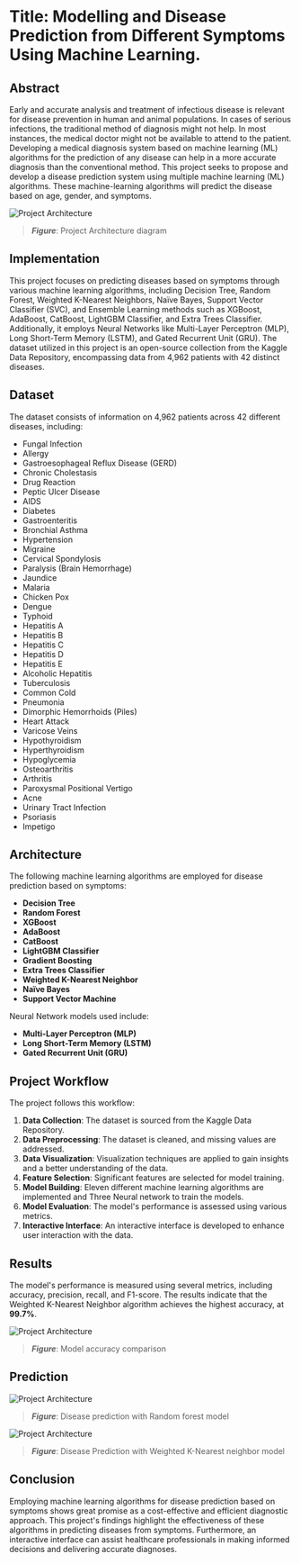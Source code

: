 # Title: Modelling and Disease Prediction from Different Symptoms Using Machine Learning.

## Abstract

Early and accurate analysis and treatment of infectious disease is relevant
for disease prevention in human and animal populations. In cases of serious infections,
the traditional method of diagnosis might not help. In most instances, the medical doctor
might not be available to attend to the patient. Developing a medical diagnosis system
based on machine learning (ML) algorithms for the prediction of any disease can help in
a more accurate diagnosis than the conventional method. This project seeks to propose
and develop a disease prediction system using multiple machine learning (ML)
algorithms. These machine-learning algorithms will predict the disease based on age,
gender, and symptoms.

![Project Architecture](Images/projectArchitecture.jpg)
> _**Figure**_: Project Architecture diagram
## Implementation

This project focuses on predicting diseases based on symptoms through various machine learning algorithms, including Decision Tree, Random Forest, Weighted K-Nearest Neighbors, Naïve Bayes, Support Vector Classifier (SVC), and Ensemble Learning methods such as XGBoost, AdaBoost, CatBoost, LightGBM Classifier, and Extra Trees Classifier. Additionally, it employs Neural Networks like Multi-Layer Perceptron (MLP), Long Short-Term Memory (LSTM), and Gated Recurrent Unit (GRU). The dataset utilized in this project is an open-source collection from the Kaggle Data Repository, encompassing data from 4,962 patients with 42 distinct diseases.

## Dataset

The dataset consists of information on 4,962 patients across 42 different diseases, including:

- Fungal Infection
- Allergy
- Gastroesophageal Reflux Disease (GERD)
- Chronic Cholestasis
- Drug Reaction
- Peptic Ulcer Disease
- AIDS
- Diabetes
- Gastroenteritis
- Bronchial Asthma
- Hypertension
- Migraine
- Cervical Spondylosis
- Paralysis (Brain Hemorrhage)
- Jaundice
- Malaria
- Chicken Pox
- Dengue
- Typhoid
- Hepatitis A
- Hepatitis B
- Hepatitis C
- Hepatitis D
- Hepatitis E
- Alcoholic Hepatitis
- Tuberculosis
- Common Cold
- Pneumonia
- Dimorphic Hemorrhoids (Piles)
- Heart Attack
- Varicose Veins
- Hypothyroidism
- Hyperthyroidism
- Hypoglycemia
- Osteoarthritis
- Arthritis
- Paroxysmal Positional Vertigo
- Acne
- Urinary Tract Infection
- Psoriasis
- Impetigo

## Architecture

The following machine learning algorithms are employed for disease prediction based on symptoms:

- **Decision Tree**
- **Random Forest**
- **XGBoost**
- **AdaBoost**
- **CatBoost**
- **LightGBM Classifier**
- **Gradient Boosting**
- **Extra Trees Classifier**
- **Weighted K-Nearest Neighbor**
- **Naïve Bayes**
- **Support Vector Machine**

Neural Network models used include:

- **Multi-Layer Perceptron (MLP)**
- **Long Short-Term Memory (LSTM)**
- **Gated Recurrent Unit (GRU)**

## Project Workflow

The project follows this workflow:

1. **Data Collection**: The dataset is sourced from the Kaggle Data Repository.
2. **Data Preprocessing**: The dataset is cleaned, and missing values are addressed.
3. **Data Visualization**: Visualization techniques are applied to gain insights and a better understanding of the data.
4. **Feature Selection**: Significant features are selected for model training.
5. **Model Building**: Eleven different machine learning algorithms are implemented  and Three Neural network to train the models.
6. **Model Evaluation**: The model's performance is assessed using various metrics.
7. **Interactive Interface**: An interactive interface is developed to enhance user interaction with the data.

## Results

The model's performance is measured using several metrics, including accuracy, precision, recall, and F1-score. The results indicate that the Weighted K-Nearest Neighbor algorithm achieves the highest accuracy, at **99.7%**.

![Project Architecture](Images/Comparison_results.png)
> _**Figure**_: Model accuracy comparison

## Prediction
![Project Architecture](Images/prediction_randomForest.png)
> _**Figure**_: Disease prediction with Random forest model

![Project Architecture](Images/Prediction_knn.png)
> _**Figure**_: Disease Prediction with Weighted K-Nearest neighbor model
## Conclusion

Employing machine learning algorithms for disease prediction based on symptoms shows great promise as a cost-effective and efficient diagnostic approach. This project's findings highlight the effectiveness of these algorithms in predicting diseases from symptoms. Furthermore, an interactive interface can assist healthcare professionals in making informed decisions and delivering accurate diagnoses.
